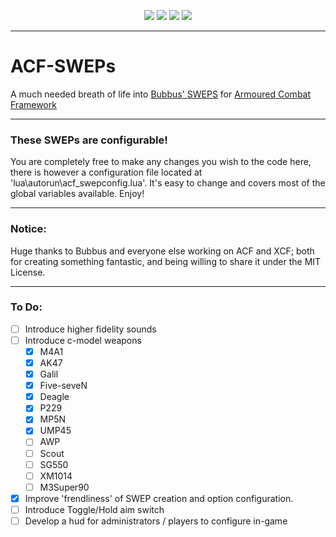 <p align="middle">
	<img src="https://img.shields.io/github/last-commit/smgweat/acf-sweps.svg?style=flat">
	<img src="https://img.shields.io/github/repo-size/smgweat/acf-sweps.svg?style=flat"> 
	<img src="https://img.shields.io/github/issues-raw/smgweat/acf-sweps.svg?style=flat">
	<img src="https://img.shields.io/github/license/smgweat/acf-sweps.svg?style=flat">
</p>

****

# ACF-SWEPs

A much needed breath of life into [Bubbus' SWEPS](https://github.com/Bubbus/ACF-SWEPs) for [Armoured Combat Framework](https://github.com/nrlulz/ACF)

***

### These SWEPs are configurable!
You are completely free to make any changes you wish to the code here, there is however a configuration file located at 'lua\autorun\acf_swepconfig.lua'. It's easy to change and covers most of the global variables available. Enjoy!

***

### Notice:
Huge thanks to Bubbus and everyone else working on ACF and XCF; both for creating something fantastic, and being willing to share it under the MIT License.

***

### To Do:
- [ ] Introduce higher fidelity sounds
- [ ] Introduce c-model weapons
  - [x] M4A1
  - [x] AK47
  - [x] Galil
  - [x] Five-seveN
  - [x] Deagle
  - [x] P229
  - [x] MP5N
  - [x] UMP45
  - [ ] AWP
  - [ ] Scout
  - [ ] SG550
  - [ ] XM1014
  - [ ] M3Super90
- [x] Improve 'frendliness' of SWEP creation and option configuration.
- [ ] Introduce Toggle/Hold aim switch
- [ ] Develop a hud for administrators / players to configure in-game
